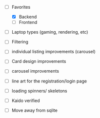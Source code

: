- [ ] Favorites
  - [x] Backend
  - [ ] Frontend
- [ ] Laptop types (gaming, rendering, etc)
- [ ] Filtering
- [ ] individual listing improvements (carousel)
- [ ] Card design improvements
- [ ] carousel improvements
- [ ] line art for the registration/login page
- [ ] loading spinners/ skeletons

- [ ] Kaido verified
- [ ] Move away from sqlite
